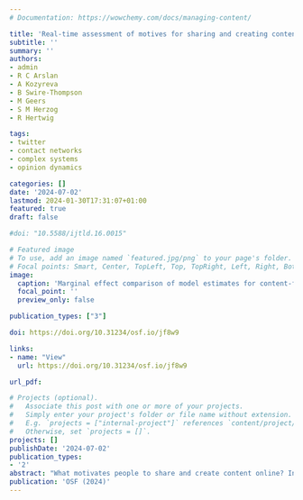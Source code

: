 ```yaml
---
# Documentation: https://wowchemy.com/docs/managing-content/

title: 'Real-time assessment of motives for sharing and creating content among highly active Twitter users'
subtitle: ''
summary: ''
authors:
- admin
- R C Arslan
- A Kozyreva 
- B Swire-Thompson
- M Geers
- S M Herzog
- R Hertwig

tags:
- twitter
- contact networks
- complex systems
- opinion dynamics

categories: []
date: '2024-07-02'
lastmod: 2024-01-30T17:31:07+01:00
featured: true
draft: false

#doi: "10.5588/ijtld.16.0015"

# Featured image
# To use, add an image named `featured.jpg/png` to your page's folder.
# Focal points: Smart, Center, TopLeft, Top, TopRight, Left, Right, BottomLeft, Bottom, BottomRight.
image:
  caption: 'Marginal effect comparison of model estimates for content-feature variables of created (original tweets, replies, and quotes) posts. A: Results of the logistic regression model 2 for political and entertainment content, outrage, sentiment (coded negative to positive), the top three emotions, and presence of an external URL. B: Resulting marginal effects of the hurdle lognormal model 3 for subsequent retweets per category of motive. C: Resulting marginal contrasts from the hurdle lognormal model for the full sample of posts containing original content.'
  focal_point: ''
  preview_only: false

publication_types: ["3"]

doi: https://doi.org/10.31234/osf.io/jf8w9

links:
- name: "View"
  url: https://doi.org/10.31234/osf.io/jf8w9

url_pdf: 

# Projects (optional).
#   Associate this post with one or more of your projects.
#   Simply enter your project's folder or file name without extension.
#   E.g. `projects = ["internal-project"]` references `content/project/deep-learning/index.md`.
#   Otherwise, set `projects = []`.
projects: []
publishDate: '2024-07-02'
publication_types:
- '2'
abstract: "What motivates people to share and create content online? In real time, we linked each of N= 2, 762 individual posts (retweets and newly created content) with the self-reported motives from a sample of N= 137 highly active US Twitter users over the course of one week. We also captured their total activity of N= 48, 419 posts over 10 weeks (March-May 2022). Our results reveal that sharing (retweeting) political content stemmed mostly from motives related to expression and identity. When creating content, participants were more likely to be motivated by the goals of informing and persuading others, for which they used negative language and expressed outrage. In contrast, entertaining content and positive language was used for socializing and attention. Original and political content featuring outrage and anger was more likely to be subsequently retweeted by others. These findings may denote adaptive strategies in the incentive structure of social media that rewards such content."
publication: 'OSF (2024)'
---
```

